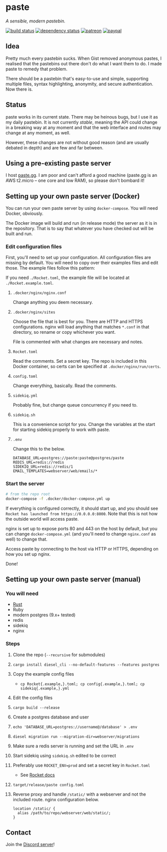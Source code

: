 # paste

*A sensible, modern pastebin.*

[![build status](https://travis-ci.org/jkcclemens/paste.svg?branch=master)](https://travis-ci.org/jkcclemens/paste)
[![dependency status](https://deps.rs/repo/github/jkcclemens/paste/status.svg)](https://deps.rs/repo/github/jkcclemens/paste)
[![patreon](https://img.shields.io/badge/donate-patreon-blue.svg)](https://www.patreon.com/jkcclemens/overview)
[![paypal](https://img.shields.io/badge/donate-paypal-blue.svg)](https://paypal.me/jkcclemens)

## Idea

Pretty much every pastebin sucks. When Gist removed anonymous pastes, I realised that the pastebins
out there don't do what I want them to do. I made paste to remedy that problem.

There should be a pastebin that's easy-to-use and simple, supporting multiple files, syntax
highlighting, anonymity, and secure authentication. Now there is.

## Status

paste works in its current state. There may be heinous bugs, but I use it as my daily pastebin. It
is not currently *stable*, meaning the API could change in a breaking way at any moment and that the
web interface and routes may change at any moment, as well.

However, these changes are not without good reason (and are usually debated in depth) and are few
and far between.

## Using a pre-existing paste server

I host [paste.gg](https://paste.gg). I am poor and can't afford a good machine (paste.gg is an AWS
t2.micro – one core and low RAM), so please don't bombard it!

## Setting up your own paste server (Docker)

You can run your own paste server by using `docker-compose`. You will need Docker, obviously.

The Docker image will build and run (in release mode) the server as it is in the repository. That is
to say that whatever you have checked out will be built and run.

### Edit configuration files

First, you'll need to set up your configuration. All configuration files are missing by default. You
will need to copy over their examples files and edit those. The example files follow this pattern:

If you need `./Rocket.toml`, the example file will be located at `./Rocket.example.toml`.

1. `.docker/nginx/nginx.conf`

    Change anything you deem necessary.

2. `.docker/nginx/sites`

    Choose the file that is best for you. There are HTTP and HTTPS configurations. nginx will load
    anything that matches `*.conf` in that directory, so rename or copy whichever you want.

    File is commented with what changes are necessary and notes.

3. `Rocket.toml`

    Read the comments. Set a secret key. The repo is included in this Docker container, so certs can
    be specified at `.docker/nginx/run/certs`.

4. `config.toml`

    Change everything, basically. Read the comments.

5. `sidekiq.yml`

    Probably fine, but change queue concurrency if you need to.

6. `sidekiq.sh`

    This is a convenience script for you. Change the variables at the start for starting sidekiq
    properly to work with paste.

7. `.env`

    Change this to the below.

    ```shell
    DATABASE_URL=postgres://paste:paste@postgres/paste
    REDIS_URL=redis://redis
    SIDEKIQ_URL=redis://redis/1
    EMAIL_TEMPLATES=webserver/web/emails/*
    ```

### Start the server

```sh
# from the repo root
docker-compose -f .docker/docker-compose.yml up
```

If everything is configured correctly, it should start up, and you should see `Rocket has launched
from https://0.0.0.0:8000`. Note that this is not how the outside world will access paste.

nginx is set up to expose ports 80 and 443 on the host by default, but you can change
`docker-compose.yml` (and you'll need to change `nginx.conf` as well) to change that.

Access paste by connecting to the host via HTTP or HTTPS, depending on how you set up nginx.

Done!

## Setting up your own paste server (manual)

### You will need

- [Rust](https://rustup.rs/)
- Ruby
- modern postgres (9.x+ tested)
- redis
- sidekiq
- nginx

### Steps

1. Clone the repo (`--recursive` for submodules)
2. `cargo install diesel_cli --no-default-features --features postgres`
3. Copy the example config files
    - `cp Rocket{.example,}.toml; cp config{.example,}.toml; cp sidekiq{.example,}.yml`
4. Edit the config files
5. `cargo build --release`
6. Create a postgres database and user
7. `echo 'DATABASE_URL=postgres://username@/database' > .env`
8. `diesel migration run --migration-dir=webserver/migrations`
9. Make sure a redis server is running and set the URL in `.env`
10. Start sidekiq using `sidekiq.sh` edited to be correct
11. Preferably use `ROCKET_ENV=prod` and set a secret key in `Rocket.toml`
    - See [Rocket docs](https://rocket.rs/guide/configuration/)
12. `target/release/paste config.toml`
13. Reverse proxy and handle `/static/` with a webserver and not the included route. nginx configuration below.

    ```nginx
    location /static/ {
      alias /path/to/repo/webserver/web/static/;
    }
    ```

## Contact

Join the [Discord server](https://discord.gg/EnqSwJK)!
